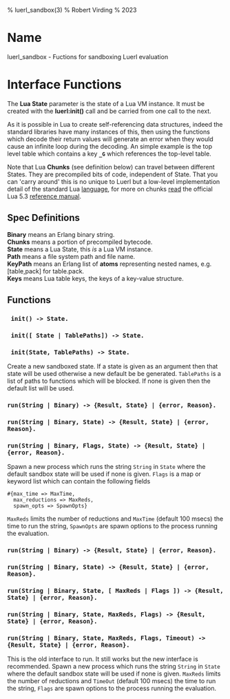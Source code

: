 % luerl_sandbox(3)
% Robert Virding
% 2023

# Name
luerl_sandbox - Fuctions for sandboxing Luerl evaluation

# Interface Functions
The **Lua State** parameter is the state of a Lua VM instance. It must be created with the **luerl:init()** call and  be carried from one call to the next.

As it is possible in Lua to create self-referencing data structures, indeed the standard libraries have many instances of this, then using the functions which decode their return values will generate an error when they would cause an infinite loop during the decoding. An simple example is the top level table which contains a key **`_G`** which references the top-level table.

Note that Lua **Chunks** (see definition below) can travel between different States. They are precompiled bits of code, independent of State. That you can 'carry around' this is no unique to Luerl but a low-level implementation detail of the standard Lua [language](https://lua.org), for more on chunks [read](https://www.lua.org/manual/5.3/manual.html#3.3.2) the official Lua 5.3 [reference manual](https://www.lua.org/manual/5.3/manual.html).

## Spec Definitions
**Binary** means an Erlang binary string.   
**Chunks** means a portion of precompiled bytecode.   
**State** means a Lua State, this *is* a Lua VM instance.        
**Path** means a file system path and file name.  
**KeyPath** means an Erlang list of **atoms** representing nested names, e.g. [table,pack] for table.pack.  
**Keys** means Lua table keys, the keys of a key-value structure.

## Functions

### **` init() -> State.`**
### **` init([ State | TablePaths]) -> State.`**
### **` init(State, TablePaths) -> State.`**

Create a new sandboxed state. If a state is given as an argument then that state will be used otherwise a new default be be generated. ``TablePaths`` is a list of paths to functions which will be blocked. If none is given then the default list will be used.

### **`run(String | Binary) -> {Result, State} | {error, Reason}.`**
### **`run(String | Binary, State) -> {Result, State} | {error, Reason}.`**
### **`run(String | Binary, Flags, State) -> {Result, State} | {error, Reason}.`**

Spawn a new process which runs the string `String` in `State` where the default sandbox state will be used if none is given. `Flags` is a map or keyword list which can contain the following fields

    #{max_time => MaxTime,
      max_reductions => MaxReds,
      spawn_opts => SpawnOpts}

`MaxReds` limits the number of reductions and `MaxTime` (default 100 msecs) the time to run the string, `SpawnOpts` are spawn options to the process running the evaluation.

### **`run(String | Binary) -> {Result, State} | {error, Reason}.`**
### **`run(String | Binary, State) -> {Result, State} | {error, Reason}.`**
### **`run(String | Binary, State, [ MaxReds | Flags ]) -> {Result, State} | {error, Reason}.`**
### **`run(String | Binary, State, MaxReds, Flags) -> {Result, State} | {error, Reason}.`**
### **`run(String | Binary, State, MaxReds, Flags, Timeout) -> {Result, State} | {error, Reason}.`**

This is the old interface to run. It still works but the new interface is recommended. Spawn a new process which runs the string `String` in `State` where the default sandbox state will be used if none is given. `MaxReds` limits the number of reductions and `TimeOut` (default 100 msecs) the time to run the string, `Flags` are spawn options to the process running the evaluation.

